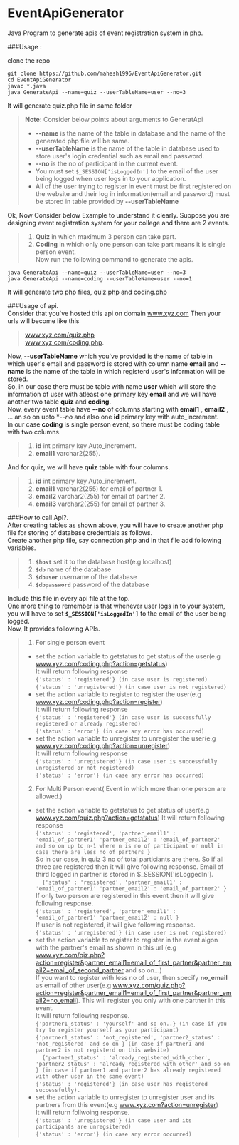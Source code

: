 # EventApiGenerator
Java Program to generate apis of event registration system in php.

###Usage : 

clone the repo

```
git clone https://github.com/mahesh1996/EventApiGenerator.git
cd EventApiGenerator
javac *.java
java GenerateApi --name=quiz --userTableName=user --no=3
```

It will generate quiz.php file in same folder
> **Note:** Consider below points about arguments to GeneratApi
> - **--name** is the name of the table in database and the name of the generated php file will be same.
> - **--userTableName** is the name of the table in database used to store user's login credential such as email and password.
> - **--no** is the no of participant in the current event.
> - You must set ```$_SESSION['isLoggedIn']``` to the email of the user being logged when user logs in to your application.
> - All of the user trying to register in event must be first registered on the website and their log in information(email and password) must be stored in table provided by **--userTableName**

Ok, Now Consider below Example to understand it clearly.
Suppose you are designing event registration system for your college and there are 2 events.  
> 1. **Quiz** in which maximum 3 person can take part.  
> 2. **Coding** in which only one person can take part means it is single person event.   
Now run the following command to generate the apis.
```
java GenerateApi --name=quiz --userTableName=user --no=3
java GenerateApi --name=coding --userTableName=user --no=1
```
It will generate two php files, quiz.php and coding.php  
  
  
###Usage of api.  
Consider that you've hosted this api on domain www.xyz.com
Then your urls will become like this
> www.xyz.com/quiz.php  
> www.xyz.com/coding.php.  

Now, **--userTableName** which you've provided is the name of table in which user's email and password is stored with column name **email** 
and **--name** is the name of the table in which registerd user's information will be stored.  
So, in our case there must be table with name **user** which will store the information of user with atleast one primary key **email** 
and we will have another two table **quiz** and **coding**.  
Now, every event table have **--no** of columns starting with **email1** , **email2** , ... an so on upto **--no* and also one **id** primary key with auto_increment.  
In our case **coding** is single person event, so there must be coding table with two columns.  

> 1. **id** int primary key Auto_increment.  
> 2. **email1** varchar2(255).   

And for quiz, we will have **quiz** table with four columns.  

> 1. **id** int primary key Auto_increment.  
> 2. **email1** varchar2(255) for email of partner 1.  
> 3. **email2** varchar2(255) for email of partner 2.  
> 4. **email3** varchar2(255) for email of partner 3.  

###How to call Api?.  
After creating tables as shown above, you will have to create another php file for storing of database credentials as follows.  
Create another php file, say connection.php and in that file add following variables.   
> 1. **```$host```** set it to the database host(e.g localhost)
> 2. **```$db```** name of the database
> 3. **```$dbuser```** username of the database
> 4. **```$dbpassword```** password of the database

Include this file in every api file at the top.  
One more thing  to remember is that whenever user logs in to your system, you will have to set **```$_SESSION['isLoggedIn']```** to the email of the user being logged.  
Now, It provides following APIs.  
> 1. For single person event
>   - set the action variable to getstatus to get status of the user(e.g www.xyz.com/coding.php?action=getstatus)  
      It will return following response  
      ```
      {'status' : 'registered'} (in case user is registered)  
      ```  
      ```
      {'status' : 'unregistered'} (in case user is not registered)
      ```  
>   - set the action variable to register to register the user(e.g www.xyz.com/coding.php?action=register)  
      It will return following response   
      ```
      {'status' : 'registered'} (in case user is successfully registered or already registered)
      ```  
      ```
      {'status' : 'error'} (in case any error has occurred)
      ```
>   - set the action variable to unregister to unregister the user(e.g www.xyz.com/coding.php?action=unregister)  
      It will return following response   
      ```
      {'status' : 'unregistered'} (in case user is successfully unregistered or not registered)
      ```  
      ```
      {'status' : 'error'} (in case any error has occurred)
      ```
> 2. For Multi Person event( Event in which more than one person are allowed.)
>	- set the action variable to getstatus to get status of user(e.g www.xyz.com/quiz.php?action=getstatus)
	  It will return following response  
	  ```
	  {'status' : 'registered',
	   'partner_email1' : 'email_of_partner1'
	   'partner_email2' : 'email_of_partner2'
	   and so on up to n-1 where n is no of participant or null in case there are less no of partners
	  }
	  ```  
	  So in our case, in quiz 3 no of total particiants are there. So if all three are registered then it will give following response. Email of third logged in partner is stored in $_SESSION['isLoggedIn'].  
	  ```  
	  {'status' : 'registered',
	   'partner_email1' : 'email_of_partner1'
	   'partner_email2' : 'email_of_partner2'
	  }
	  ```  
	  If only two person are registered in this event then it will give following response.  
	  ```
	  {'status' : 'registered',
	   'partner_email1' : 'email_of_partner1'
	   'partner_email2' : null
	  }
	  ```  
	  If user is not registered, it will give following response.  
	  ```
	  {'status' : 'unregistered'} (in case user is not registered)
	  ```
>	- set the action variable to register to register in the event algon with the partner's email as shown in this url (e.g www.xyz.com/qiz.php?action=register&partner_email1=email_of_first_partner&partner_email2=email_of_second_partner and so on...)  
	   If you want to register with less no of user, then specify **no_email** as email of other user(e.g www.xyz.com/quiz.php?action=register&partner_email1=email_of_first_partner&partner_email2=no_email). This will register you only with one partner in this event.  
	   It will return following response.  
	   ```
	   {'partner1_status' : 'yourself' and so on..} (in case if you try to register yourself as your participant)  
	   ```  
	   ```
	   {'partner1_status' : 'not_registered',
	    'partner2_status' : 'not_registered'
	    and so on
	   } (in case if partner1 and partner2 is not registerd on this website)  
	   ```  
	   ```  
	   {'partner1_status' : 'already_registered_with_other',
	    'partner2_status' : 'already_registered_with_other'
	    and so on
	   } (in case if partner1 and partner2 has already registered with other user in the same event)  
	   ```  
	   ```
	   {'status' : 'registered'} (in case user has registered successfully).
	   ```
>	- set the action variable to unregister to unregister user and its partners from this event(e.g www.xyz.com?action=unregister)  
	  It will return follwoing response.  
	  ```
	  {'status' : 'unregistered'} (in case user and its participants are unregsitered)
	  ```  
	  ```
	  {'status' : 'error'} (in case any error occurred)
	  ```  